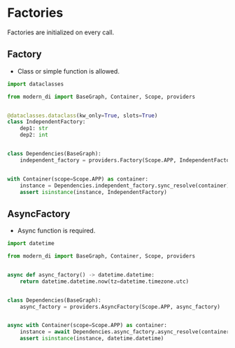 # Factories
Factories are initialized on every call.

## Factory
- Class or simple function is allowed.

```python
import dataclasses

from modern_di import BaseGraph, Container, Scope, providers


@dataclasses.dataclass(kw_only=True, slots=True)
class IndependentFactory:
    dep1: str
    dep2: int


class Dependencies(BaseGraph):
    independent_factory = providers.Factory(Scope.APP, IndependentFactory, dep1="text", dep2=123)


with Container(scope=Scope.APP) as container:
    instance = Dependencies.independent_factory.sync_resolve(container)
    assert isinstance(instance, IndependentFactory)
```

## AsyncFactory
- Async function is required.

```python
import datetime

from modern_di import BaseGraph, Container, Scope, providers


async def async_factory() -> datetime.datetime:
    return datetime.datetime.now(tz=datetime.timezone.utc)


class Dependencies(BaseGraph):
    async_factory = providers.AsyncFactory(Scope.APP, async_factory)


async with Container(scope=Scope.APP) as container:
    instance = await Dependencies.async_factory.async_resolve(container)
    assert isinstance(instance, datetime.datetime)
```
